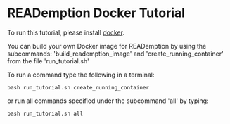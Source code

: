 # READemption Docker Tutorial

To run this tutorial, please install [docker](https://docs.docker.com/get-docker/).

You can build your own Docker image for READemption by using the subcommands: 'build_reademption_image' and 'create_running_container' from the file 'run_tutorial.sh'

To run a command type the following in a terminal:
```
bash run_tutorial.sh create_running_container
```
or run all commands specified under the subcommand 'all' by typing:
```
bash run_tutorial.sh all
```
